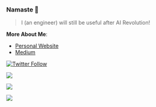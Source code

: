 ### Namaste 🙏

> I (an engineer) will still be useful after AI Revolution!


**More About Me**:
- [Personal Website](https://zonito.com)
- [Medium](https://zonito.medium.com)


[![Twitter Follow](https://img.shields.io/twitter/follow/zonito?color=1DA1F2&logo=twitter&style=for-the-badge)](https://twitter.com/intent/follow?original_referer=https%3A%2F%2Fgithub.com%2Fzonito&screen_name=zonito87)

![](https://github-readme-stats-a5n66i210-zonito.vercel.app/api?username=zonito&count_private=true)

![](https://github-readme-stats-a5n66i210-zonito.vercel.app/api/top-langs/?username=zonito&layout=compact)

![](https://github-readme-stats-a5n66i210-zonito.vercel.app/api/wakatime?username=zonito)

<!--
**zonito/zonito** is a ✨ _special_ ✨ repository because its `README.md` (this file) appears on your GitHub profile.

Here are some ideas to get you started:

- 🔭 I’m currently working on ...
- 🌱 I’m currently learning ...
- 👯 I’m looking to collaborate on ...
- 🤔 I’m looking for help with ...
- 💬 Ask me about ...
- 📫 How to reach me: ...
- 😄 Pronouns: ...
- ⚡ Fun fact: ...
-->
